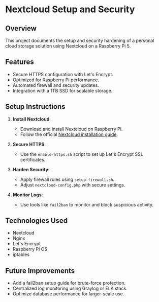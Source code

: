 # Nextcloud Setup and Security

## Overview
This project documents the setup and security hardening of a personal cloud storage solution using Nextcloud on a Raspberry Pi 5.

## Features
- Secure HTTPS configuration with Let's Encrypt.
- Optimized for Raspberry Pi performance.
- Automated firewall and security updates.
- Integration with a 1TB SSD for scalable storage.

## Setup Instructions
1. **Install Nextcloud**:
   - Download and install Nextcloud on Raspberry Pi.
   - Follow the official [Nextcloud installation guide](https://docs.nextcloud.com/).

2. **Secure HTTPS**:
   - Use the `enable-https.sh` script to set up Let's Encrypt SSL certificates.

3. **Harden Security**:
   - Apply firewall rules using `setup-firewall.sh`.
   - Adjust `nextcloud-config.php` with secure settings.

4. **Monitor Logs**:
   - Use tools like `fail2ban` to monitor and block suspicious activity.

## Technologies Used
- Nextcloud
- Nginx
- Let's Encrypt
- Raspberry Pi OS
- iptables

## Future Improvements
- Add a fail2ban setup guide for brute-force protection.
- Centralized log monitoring using Graylog or ELK stack.
- Optimize database performance for larger-scale use.
